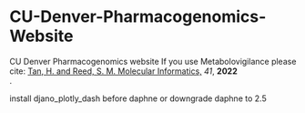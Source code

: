 # CU-Denver-Pharmacogenomics-Website
CU Denver Pharmacogenomics website
If you use Metabolovigilance please cite: <a href="https://onlinelibrary.wiley.com/doi/10.1002/minf.202100261">Tan, H. and Reed, S. M. Molecular Informatics,</a> <i>41</i>, <b>2022</b><br>.
        
install djano_plotly_dash before daphne
or downgrade daphne to 2.5